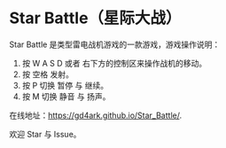 # Star Battle（星际大战）

Star Battle 是类型雷电战机游戏的一款游戏，游戏操作说明：

1. 按 W A S D 或者 右下方的控制区来操作战机的移动。
2. 按 空格 发射。
3. 按 P 切换 暂停 与 继续。
4. 按 M 切换 静音 与 扬声。



在线地址：<https://gd4ark.github.io/Star_Battle/>. 

欢迎 Star 与 Issue。
